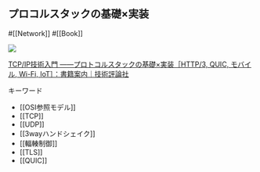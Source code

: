## プロコルスタックの基礎×実装

#[[Network]] #[[Book]]

![](https://gihyo.jp/assets/images/cover/2024/thumb/TH320_9784297141578.jpg)

[TCP/IP技術入門 ——プロトコルスタックの基礎×実装［HTTP/3, QUIC, モバイル, Wi-Fi, IoT］：書籍案内｜技術評論社](https://gihyo.jp/book/2024/978-4-297-14157-8)

キーワード
- [[OSI参照モデル]]
- [[TCP]]
- [[UDP]]
- [[3wayハンドシェイク]]
- [[輻輳制御]]
- [[TLS]]
- [[QUIC]]
